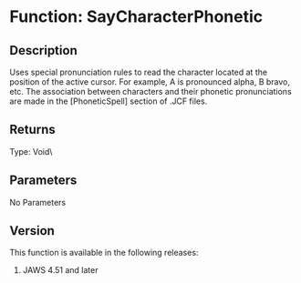 # Function: SayCharacterPhonetic

## Description

Uses special pronunciation rules to read the character located at the
position of the active cursor. For example, A is pronounced alpha, B
bravo, etc. The association between characters and their phonetic
pronunciations are made in the \[PhoneticSpell\] section of .JCF files.

## Returns

Type: Void\

## Parameters

No Parameters

## Version

This function is available in the following releases:

1.  JAWS 4.51 and later
